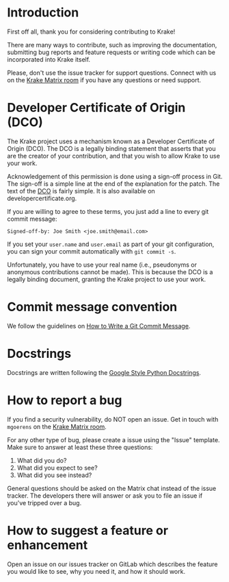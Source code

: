# Introduction

First off all, thank you for considering contributing to Krake!

There are many ways to contribute, such as improving the documentation,
submitting bug reports and feature requests or writing code which can be
incorporated into Krake itself.

Please, don't use the issue tracker for support questions. Connect with us on
the [Krake Matrix room][krake-matrix] if you  have any questions or need
support.


# Developer Certificate of Origin (DCO)

The Krake project uses a mechanism known as a Developer Certificate of Origin
(DCO). The DCO is a legally binding statement that asserts that you are the
creator of your contribution, and that you wish to allow Krake to use your
work.

Acknowledgement of this permission is done using a sign-off process in Git.
The sign-off is a simple line at the end of the explanation for the patch. The
text of the [DCO](DCO.md) is fairly simple. It is also available on
developercertificate.org.

If you are willing to agree to these terms, you just add a line to every git
commit message:

`Signed-off-by: Joe Smith <joe.smith@email.com>`

If you set your `user.name` and `user.email` as part of your git
configuration, you can sign your commit automatically with `git commit -s`.

Unfortunately, you have to use your real name (i.e., pseudonyms or anonymous
contributions cannot be made). This is because the DCO is a legally binding
document, granting the Krake project to use your work.


# Commit message convention

We follow the guidelines on [How to Write a Git Commit Message][git-commit].


# Docstrings

Docstrings are written following the [Google Style Python Docstrings][sphinx-google].


# How to report a bug

If you find a security vulnerability, do NOT open an issue. Get in touch with
`mgoerens` on the [Krake Matrix room][krake-matrix].

For any other type of bug, please create a issue using the "Issue" template.
Make sure to answer at least these three questions:

1. What did you do?
2. What did you expect to see?
3. What did you see instead?

General questions should be asked on the Matrix chat instead of the issue
tracker. The developers there will answer or ask you to file an issue if
you've tripped over a bug.


# How to suggest a feature or enhancement

Open an issue on our issues tracker on GitLab which describes the feature you
would like to see, why you need it, and how it should work.


<!-- References -->

[krake-matrix]: https://riot.im/app/#/room/#krake:matrix.org
[git-commit]: https://chris.beams.io/posts/git-commit/
[sphinx-google]: https://www.sphinx-doc.org/en/master/usage/extensions/example_google.html
